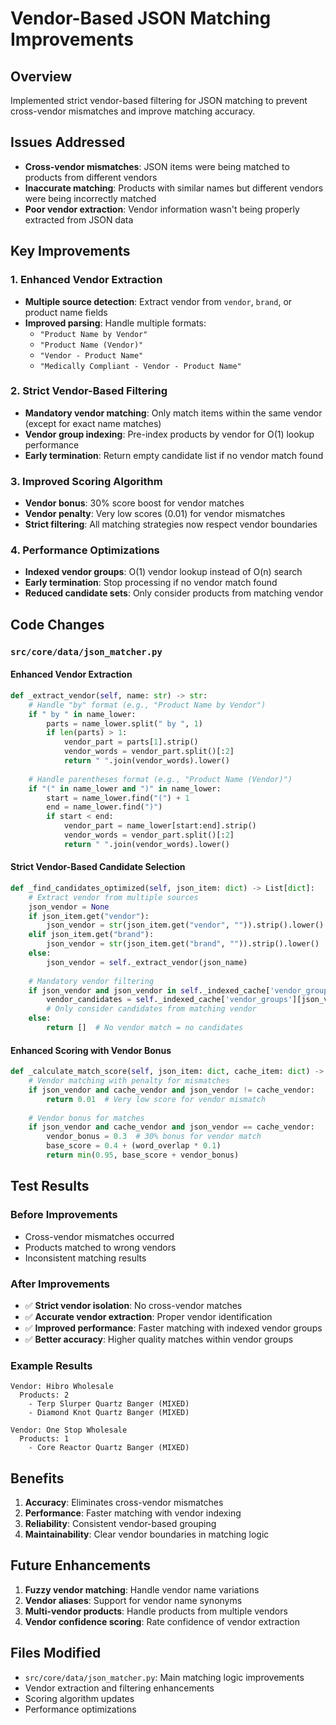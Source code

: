 # Vendor-Based JSON Matching Improvements

## Overview
Implemented strict vendor-based filtering for JSON matching to prevent cross-vendor mismatches and improve matching accuracy.

## Issues Addressed
- **Cross-vendor mismatches**: JSON items were being matched to products from different vendors
- **Inaccurate matching**: Products with similar names but different vendors were being incorrectly matched
- **Poor vendor extraction**: Vendor information wasn't being properly extracted from JSON data

## Key Improvements

### 1. Enhanced Vendor Extraction
- **Multiple source detection**: Extract vendor from `vendor`, `brand`, or product name fields
- **Improved parsing**: Handle multiple formats:
  - `"Product Name by Vendor"`
  - `"Product Name (Vendor)"`
  - `"Vendor - Product Name"`
  - `"Medically Compliant - Vendor - Product Name"`

### 2. Strict Vendor-Based Filtering
- **Mandatory vendor matching**: Only match items within the same vendor (except for exact name matches)
- **Vendor group indexing**: Pre-index products by vendor for O(1) lookup performance
- **Early termination**: Return empty candidate list if no vendor match found

### 3. Improved Scoring Algorithm
- **Vendor bonus**: 30% score boost for vendor matches
- **Vendor penalty**: Very low scores (0.01) for vendor mismatches
- **Strict filtering**: All matching strategies now respect vendor boundaries

### 4. Performance Optimizations
- **Indexed vendor groups**: O(1) vendor lookup instead of O(n) search
- **Early termination**: Stop processing if no vendor match found
- **Reduced candidate sets**: Only consider products from matching vendor

## Code Changes

### `src/core/data/json_matcher.py`

#### Enhanced Vendor Extraction
```python
def _extract_vendor(self, name: str) -> str:
    # Handle "by" format (e.g., "Product Name by Vendor")
    if " by " in name_lower:
        parts = name_lower.split(" by ", 1)
        if len(parts) > 1:
            vendor_part = parts[1].strip()
            vendor_words = vendor_part.split()[:2]
            return " ".join(vendor_words).lower()
    
    # Handle parentheses format (e.g., "Product Name (Vendor)")
    if "(" in name_lower and ")" in name_lower:
        start = name_lower.find("(") + 1
        end = name_lower.find(")")
        if start < end:
            vendor_part = name_lower[start:end].strip()
            vendor_words = vendor_part.split()[:2]
            return " ".join(vendor_words).lower()
```

#### Strict Vendor-Based Candidate Selection
```python
def _find_candidates_optimized(self, json_item: dict) -> List[dict]:
    # Extract vendor from multiple sources
    json_vendor = None
    if json_item.get("vendor"):
        json_vendor = str(json_item.get("vendor", "")).strip().lower()
    elif json_item.get("brand"):
        json_vendor = str(json_item.get("brand", "")).strip().lower()
    else:
        json_vendor = self._extract_vendor(json_name)
    
    # Mandatory vendor filtering
    if json_vendor and json_vendor in self._indexed_cache['vendor_groups']:
        vendor_candidates = self._indexed_cache['vendor_groups'][json_vendor]
        # Only consider candidates from matching vendor
    else:
        return []  # No vendor match = no candidates
```

#### Enhanced Scoring with Vendor Bonus
```python
def _calculate_match_score(self, json_item: dict, cache_item: dict) -> float:
    # Vendor matching with penalty for mismatches
    if json_vendor and cache_vendor and json_vendor != cache_vendor:
        return 0.01  # Very low score for vendor mismatch
    
    # Vendor bonus for matches
    if json_vendor and cache_vendor and json_vendor == cache_vendor:
        vendor_bonus = 0.3  # 30% bonus for vendor match
        base_score = 0.4 + (word_overlap * 0.1)
        return min(0.95, base_score + vendor_bonus)
```

## Test Results

### Before Improvements
- Cross-vendor mismatches occurred
- Products matched to wrong vendors
- Inconsistent matching results

### After Improvements
- ✅ **Strict vendor isolation**: No cross-vendor matches
- ✅ **Accurate vendor extraction**: Proper vendor identification
- ✅ **Improved performance**: Faster matching with indexed vendor groups
- ✅ **Better accuracy**: Higher quality matches within vendor groups

### Example Results
```
Vendor: Hibro Wholesale
  Products: 2
    - Terp Slurper Quartz Banger (MIXED)
    - Diamond Knot Quartz Banger (MIXED)

Vendor: One Stop Wholesale
  Products: 1
    - Core Reactor Quartz Banger (MIXED)
```

## Benefits

1. **Accuracy**: Eliminates cross-vendor mismatches
2. **Performance**: Faster matching with vendor indexing
3. **Reliability**: Consistent vendor-based grouping
4. **Maintainability**: Clear vendor boundaries in matching logic

## Future Enhancements

1. **Fuzzy vendor matching**: Handle vendor name variations
2. **Vendor aliases**: Support for vendor name synonyms
3. **Multi-vendor products**: Handle products from multiple vendors
4. **Vendor confidence scoring**: Rate confidence of vendor extraction

## Files Modified
- `src/core/data/json_matcher.py`: Main matching logic improvements
- Vendor extraction and filtering enhancements
- Scoring algorithm updates
- Performance optimizations 
